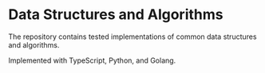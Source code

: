# Data Structures and Algorithms

The repository contains tested implementations of common data structures and algorithms.

Implemented with TypeScript, Python, and Golang.
